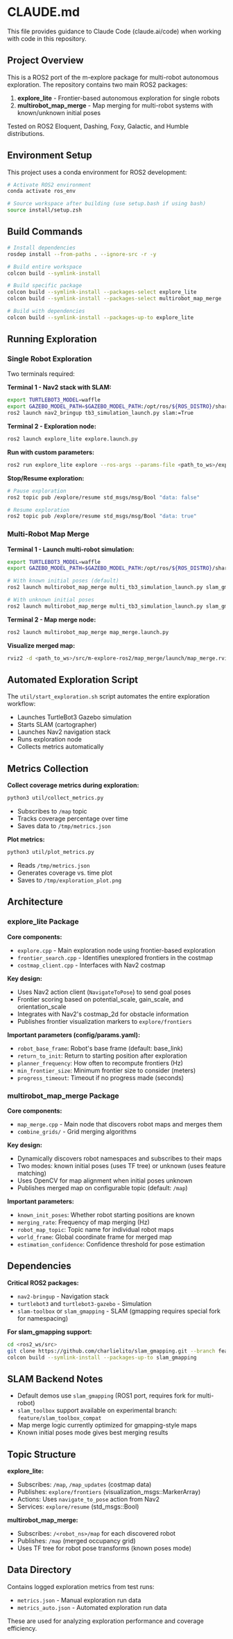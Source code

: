 # CLAUDE.md

This file provides guidance to Claude Code (claude.ai/code) when working with code in this repository.

## Project Overview

This is a ROS2 port of the m-explore package for multi-robot autonomous exploration. The repository contains two main ROS2 packages:

1. **explore_lite** - Frontier-based autonomous exploration for single robots
2. **multirobot_map_merge** - Map merging for multi-robot systems with known/unknown initial poses

Tested on ROS2 Eloquent, Dashing, Foxy, Galactic, and Humble distributions.

## Environment Setup

This project uses a conda environment for ROS2 development:

```bash
# Activate ROS2 environment
conda activate ros_env

# Source workspace after building (use setup.bash if using bash)
source install/setup.zsh
```

## Build Commands

```bash
# Install dependencies
rosdep install --from-paths . --ignore-src -r -y

# Build entire workspace
colcon build --symlink-install

# Build specific package
colcon build --symlink-install --packages-select explore_lite
colcon build --symlink-install --packages-select multirobot_map_merge

# Build with dependencies
colcon build --symlink-install --packages-up-to explore_lite
```

## Running Exploration

### Single Robot Exploration

Two terminals required:

**Terminal 1 - Nav2 stack with SLAM:**
```bash
export TURTLEBOT3_MODEL=waffle
export GAZEBO_MODEL_PATH=$GAZEBO_MODEL_PATH:/opt/ros/${ROS_DISTRO}/share/turtlebot3_gazebo/models
ros2 launch nav2_bringup tb3_simulation_launch.py slam:=True
```

**Terminal 2 - Exploration node:**
```bash
ros2 launch explore_lite explore.launch.py
```

**Run with custom parameters:**
```bash
ros2 run explore_lite explore --ros-args --params-file <path_to_ws>/explore/config/params.yaml
```

**Stop/Resume exploration:**
```bash
# Pause exploration
ros2 topic pub /explore/resume std_msgs/msg/Bool "data: false"

# Resume exploration
ros2 topic pub /explore/resume std_msgs/msg/Bool "data: true"
```

### Multi-Robot Map Merge

**Terminal 1 - Launch multi-robot simulation:**
```bash
export TURTLEBOT3_MODEL=waffle
export GAZEBO_MODEL_PATH=$GAZEBO_MODEL_PATH:/opt/ros/${ROS_DISTRO}/share/turtlebot3_gazebo/models

# With known initial poses (default)
ros2 launch multirobot_map_merge multi_tb3_simulation_launch.py slam_gmapping:=True

# With unknown initial poses
ros2 launch multirobot_map_merge multi_tb3_simulation_launch.py slam_gmapping:=True known_init_poses:=False
```

**Terminal 2 - Map merge node:**
```bash
ros2 launch multirobot_map_merge map_merge.launch.py
```

**Visualize merged map:**
```bash
rviz2 -d <path_to_ws>/src/m-explore-ros2/map_merge/launch/map_merge.rviz
```

## Automated Exploration Script

The `util/start_exploration.sh` script automates the entire exploration workflow:
- Launches TurtleBot3 Gazebo simulation
- Starts SLAM (cartographer)
- Launches Nav2 navigation stack
- Runs exploration node
- Collects metrics automatically

## Metrics Collection

**Collect coverage metrics during exploration:**
```bash
python3 util/collect_metrics.py
```
- Subscribes to `/map` topic
- Tracks coverage percentage over time
- Saves data to `/tmp/metrics.json`

**Plot metrics:**
```bash
python3 util/plot_metrics.py
```
- Reads `/tmp/metrics.json`
- Generates coverage vs. time plot
- Saves to `/tmp/exploration_plot.png`

## Architecture

### explore_lite Package

**Core components:**
- `explore.cpp` - Main exploration node using frontier-based exploration
- `frontier_search.cpp` - Identifies unexplored frontiers in the costmap
- `costmap_client.cpp` - Interfaces with Nav2 costmap

**Key design:**
- Uses Nav2 action client (`NavigateToPose`) to send goal poses
- Frontier scoring based on potential_scale, gain_scale, and orientation_scale
- Integrates with Nav2's costmap_2d for obstacle information
- Publishes frontier visualization markers to `explore/frontiers`

**Important parameters (config/params.yaml):**
- `robot_base_frame`: Robot's base frame (default: base_link)
- `return_to_init`: Return to starting position after exploration
- `planner_frequency`: How often to recompute frontiers (Hz)
- `min_frontier_size`: Minimum frontier size to consider (meters)
- `progress_timeout`: Timeout if no progress made (seconds)

### multirobot_map_merge Package

**Core components:**
- `map_merge.cpp` - Main node that discovers robot maps and merges them
- `combine_grids/` - Grid merging algorithms

**Key design:**
- Dynamically discovers robot namespaces and subscribes to their maps
- Two modes: known initial poses (uses TF tree) or unknown (uses feature matching)
- Uses OpenCV for map alignment when initial poses unknown
- Publishes merged map on configurable topic (default: `/map`)

**Important parameters:**
- `known_init_poses`: Whether robot starting positions are known
- `merging_rate`: Frequency of map merging (Hz)
- `robot_map_topic`: Topic name for individual robot maps
- `world_frame`: Global coordinate frame for merged map
- `estimation_confidence`: Confidence threshold for pose estimation

## Dependencies

**Critical ROS2 packages:**
- `nav2-bringup` - Navigation stack
- `turtlebot3` and `turtlebot3-gazebo` - Simulation
- `slam-toolbox` or `slam_gmapping` - SLAM (gmapping requires special fork for namespacing)

**For slam_gmapping support:**
```bash
cd <ros2_ws/src>
git clone https://github.com/charlielito/slam_gmapping.git --branch feature/namespace_launch
colcon build --symlink-install --packages-up-to slam_gmapping
```

## SLAM Backend Notes

- Default demos use `slam_gmapping` (ROS1 port, requires fork for multi-robot)
- `slam_toolbox` support available on experimental branch: `feature/slam_toolbox_compat`
- Map merge logic currently optimized for gmapping-style maps
- Known initial poses mode gives best merging results

## Topic Structure

**explore_lite:**
- Subscribes: `/map`, `/map_updates` (costmap data)
- Publishes: `explore/frontiers` (visualization_msgs::MarkerArray)
- Actions: Uses `navigate_to_pose` action from Nav2
- Services: `explore/resume` (std_msgs::Bool)

**multirobot_map_merge:**
- Subscribes: `/<robot_ns>/map` for each discovered robot
- Publishes: `/map` (merged occupancy grid)
- Uses TF tree for robot pose transforms (known poses mode)

## Data Directory

Contains logged exploration metrics from test runs:
- `metrics.json` - Manual exploration run data
- `metrics_auto.json` - Automated exploration run data

These are used for analyzing exploration performance and coverage efficiency.
